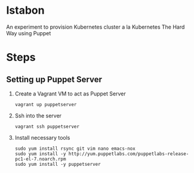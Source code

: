 # Istabon

An experiment to provision Kubernetes cluster a la Kubernetes The Hard
Way using Puppet

# Steps

## Setting up Puppet Server

1. Create a Vagrant VM to act as Puppet Server

    ```
    vagrant up puppetserver
    ```

2. Ssh into the server

    ```
    vagrant ssh puppetserver
    ```

3. Install necessary tools

    ```
    sudo yum install rsync git vim nano emacs-nox
    sudo yum install -y http://yum.puppetlabs.com/puppetlabs-release-pc1-el-7.noarch.rpm
    sudo yum install -y puppetserver
    ```
